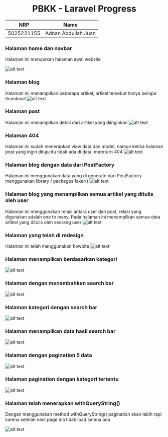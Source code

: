 <div align=center>

# PBKK - Laravel Progress

|    NRP     |        Name         |
| :--------: | :-----------------: |
| 5025221155 | Adnan Abdullah Juan |

</div>

### Halaman home dan navbar

Halaman ini merupakan halaman awal website

![alt text](public/progress/01.png)

### Halaman blog

Halaman ini menampilkan beberapa artikel, artikel tersebut hanya berupa thumbnail
![alt text](public/progress/02.png)

### Halaman post

Halaman ini menampilkan detail dari artikel yang diinginkan
![alt text](public/progress/03.png)

### Halaman 404

Halaman ini sudah menerapkan view data dan model, namun ketika halaman post yang ingin dituju itu tidak ada di data, mereturn 404
![alt text](public/progress/04.png)

### Halaman blog dengan data dari PostFactory

Halaman ini menggunakan data yang di generate dari PostFactory menggunakan library / packages faker()
![alt text](public/progress/05.png)

### Halaman blog yang menampilkan semua artikel yang ditulis oleh user

Halaman ini menggunakan relasi antara user dan post, relasi yang digunakan adalah one to many. Pada halaman ini menampilkan semua data artikel yang ditulis oleh seorang user
![alt text](public/progress/06.png)

### Halaman yang telah di redesign

Halaman ini telah menggunakan flowbite
![alt text](public/progress/08.png)

### Halaman menampilkan berdasarkan kategori

![alt text](public/progress/10.png)

### Halaman dengan menambahkan search bar

![alt text](public/progress/11.png)

### Halaman kategori dengan search bar

![alt text](public/progress/09.png)

### Halaman menampilkan data hasil search bar

![alt text](public/progress/12.png)

### Halaman dengan pagination 5 data

![alt text](public/progress/13.png)

### Halaman pagination dengan kategori tertentu

![alt text](public/progress/14.png)

### Halaman telah menerapkan withQueryString()

Dengan menggunakan method withQueryString() pagination akan lebih rapi karena setelah next page dia tidak load semua ada

![alt text](public/progress/15.png)
